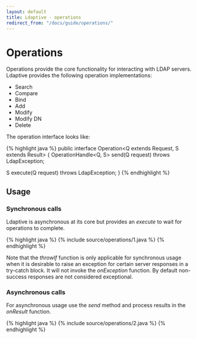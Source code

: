 ```yaml
---
layout: default
title: Ldaptive - operations
redirect_from: "/docs/guide/operations/"
---
```


# Operations

Operations provide the core functionality for interacting with LDAP servers. Ldaptive provides the following operation implementations:

- Search
- Compare
- Bind
- Add
- Modify
- Modify DN
- Delete

The operation interface looks like:

{% highlight java %}
public interface Operation<Q extends Request, S extends Result>
{
  OperationHandle<Q, S> send(Q request) throws LdapException;

  S execute(Q request) throws LdapException;
}
{% endhighlight %}

## Usage

### Synchronous calls

Ldaptive is asynchronous at its core but provides an *execute* to wait for operations to complete.

{% highlight java %}
{% include source/operations/1.java %}
{% endhighlight %}

Note that the *throwIf* function is only applicable for synchronous usage when it is desirable to raise an exception for certain server responses in a try-catch block. It will not invoke the *onException* function. By default non-success responses are not considered exceptional.

### Asynchronous calls

For asynchronous usage use the *send* method and process results in the *onResult* function.

{% highlight java %}
{% include source/operations/2.java %}
{% endhighlight %}

